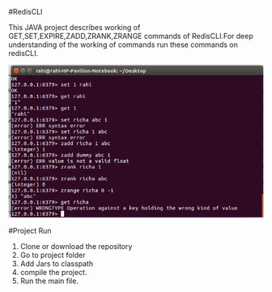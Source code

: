#RedisCLI

This JAVA project describes working of GET,SET,EXPIRE,ZADD,ZRANK,ZRANGE commands of RedisCLI.For deep understanding of the working of commands run these commands on redisCLI.

![](https://github.com/rahee15/RedisCLI/blob/master/Screenshot%20from%202020-04-18%2022-06-03.png)

#Project Run
1) Clone or download the repository
2) Go to project folder
3) Add Jars to classpath
4) compile the project.
5) Run the main file.
